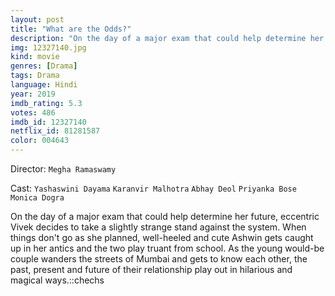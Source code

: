 ```yaml
---
layout: post
title: "What are the Odds?"
description: "On the day of a major exam that could help determine her future, eccentric Vivek decides to take a slightly strange stand against the system. When things don't go as she planned, well-heeled and cute Ashwin gets caught up in her antics and the two play truant from school. As the young would-be couple wanders the streets of Mumbai and gets to know each other, the past, present and future of their relationship play out in hilarious and magical ways.."
img: 12327140.jpg
kind: movie
genres: [Drama]
tags: Drama 
language: Hindi
year: 2019
imdb_rating: 5.3
votes: 486
imdb_id: 12327140
netflix_id: 81281587
color: 004643
---
```

Director: `Megha Ramaswamy`  

Cast: `Yashaswini Dayama` `Karanvir Malhotra` `Abhay Deol` `Priyanka Bose` `Monica Dogra` 

On the day of a major exam that could help determine her future, eccentric Vivek decides to take a slightly strange stand against the system. When things don't go as she planned, well-heeled and cute Ashwin gets caught up in her antics and the two play truant from school. As the young would-be couple wanders the streets of Mumbai and gets to know each other, the past, present and future of their relationship play out in hilarious and magical ways.::chechs
